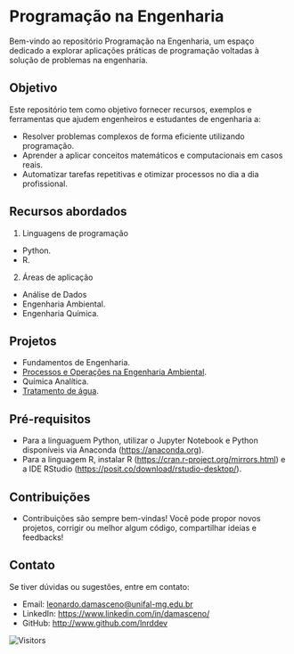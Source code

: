 # Programação na Engenharia

Bem-vindo ao repositório Programação na Engenharia, um espaço dedicado a explorar aplicações práticas de programação voltadas à solução de problemas na engenharia.

## Objetivo

Este repositório tem como objetivo fornecer recursos, exemplos e ferramentas que ajudem engenheiros e estudantes de engenharia a:

- Resolver problemas complexos de forma eficiente utilizando programação.
- Aprender a aplicar conceitos matemáticos e computacionais em casos reais.
- Automatizar tarefas repetitivas e otimizar processos no dia a dia profissional.


## Recursos abordados

1. Linguagens de programação
* Python.
* R.

2. Áreas de aplicação
* Análise de Dados
* Engenharia Ambiental.
* Engenharia Química.

## Projetos
* Fundamentos de Engenharia.
* [Processos e Operações na Engenharia Ambiental](https://github.com/lnrddev/programacaonaengenharia/blob/main/processosoperacoes.md).
* Química Analítica.
* [Tratamento de água](https://github.com/lnrddev/programacaonaengenharia/blob/main/tratamentoagua.md).

## Pré-requisitos
* Para a linguaguem Python, utilizar o Jupyter Notebook e Python disponíveis via Anaconda (https://anaconda.org).
* Para a linguagem R, instalar R (https://cran.r-project.org/mirrors.html) e a IDE RStudio (https://posit.co/download/rstudio-desktop/).

## Contribuições
* Contribuições são sempre bem-vindas! Você pode propor novos projetos, corrigir ou melhor algum código, compartilhar ideias e feedbacks!

## Contato

Se tiver dúvidas ou sugestões, entre em contato:
* Email: leonardo.damasceno@unifal-mg.edu.br
* LinkedIn: https://www.linkedin.com/in/damasceno/
* GitHub: http://www.github.com/lnrddev

![Visitors](https://api.visitorbadge.io/api/visitors?path=https%3A%2F%2Fgithub.com%2Flnrddev%2Fprogramacaonaengenharia&label=Visitantes&countColor=%23263759)
